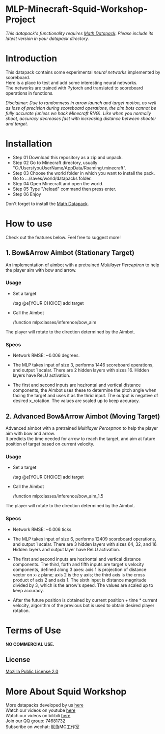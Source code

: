 # MLP-Minecraft-Squid-Workshop-Project

*This datapack's functionality requires [Math Datapack](https://github.com/MingshiYangUIUC/Math-Minecraft-Squid-Workshop-Project). Please include its latest version in your datapack directory.*

# Introduction
This datapack contains some experimental _neural networks_ implemented by scoreboard. \
Here is a place to test and add some interesting neural networks. \
The networks are trained with Pytorch and translated to scoreboard operations in functions.

*Disclaimer: Due to randomness in arrow launch and target motion, as well as loss of precision during scoreboard operations, the aim bots cannot be fully accurate (unless we hack Minecraft RNG). Like when you normally shoot, accuracy decreases fast with increasing distance between shooter and target.*


# Installation
- Step 01 Download this repository as a zip and unpack.
- Step 02 Go to Minecraft directory, usually "C:/Users/youUserName/AppData/Roaming/.minecraft".
- Step 03 Choose the world folder in which you want to install the pack. Go to .../saves/world/datapacks folder.
- Step 04 Open Minecraft and open the world.
- Step 05 Type "/reload" command then press enter.
- Step 06 Enjoy

Don't forget to install the [Math Datapack](https://github.com/MingshiYangUIUC/Math-Minecraft-Squid-Workshop-Project).

# How to use

Check out the features below. Feel free to suggest more!
## 1. Bow&Arrow Aimbot (Stationary Target)
An implementation of aimbot with a pretrained _Multilayer Perceptron_ to help the player aim with bow and arrow.
### Usage

- Set a target

    /tag @e[YOUR CHOICE] add target
- Call the Aimbot

    /function mlp:classes/inference/bow_aim

The player will rotate to the direction determined by the Aimbot.

### Specs
- Network RMSE: ~0.006 degrees.

- The MLP takes input of size 3, performs 1446 scoreboard operations, and output 1 scalar. There are 2 hidden layers with sizes 16. Hidden layers have ReLU activation.

- The first and second inputs are hozirontal and vertical distance components, the Aimbot uses these to determine the pitch angle when facing the target and uses it as the thrid input. The output is negative of desired x_rotation. The values are scaled up to keep accuracy.

## 2. Advanced Bow&Arrow Aimbot (Moving Target)
Advanced aimbot with a pretrained _Multilayer Perceptron_ to help the player aim with bow and arrow.\
It predicts the time needed for arrow to reach the target, and aim at future position of target based on current velocity.

### Usage

- Set a target

    /tag @e[YOUR CHOICE] add target
- Call the Aimbot

    /function mlp:classes/inference/bow_aim_1.5

The player will rotate to the direction determined by the Aimbot.

### Specs
- Network RMSE: ~0.006 ticks.

- The MLP takes input of size 6, performs 12409 scoreboard operations, and output 1 scalar. There are 3 hidden layers with sizes 64, 32, and 16. Hidden layers and output layer have ReLU activation.

- The first and second inputs are hozirontal and vertical distance components. The third, forth and fifth inputs are target's velocity components, defined along 3 axes: axis 1 is projection of distance vector on x-z plane; axis 2 is the y axis; the third axis is the cross product of axis 2 and axis 1. The sixth input is distance magnitude divided by 3, which is the arrow's speed. The values are scaled up to keep accuracy.

- After the future position is obtained by current position + time * current velocity, algorithm of the previous bot is used to obtain desired player rotation.

# Terms of Use

**NO COMMERCIAL USE.** 

## License
[Mozilla Public License 2.0](https://github.com/MingshiYangUIUC/Autoaim-Minecraft-Squid-Workshop-Project/blob/main/LICENSE)


# More About Squid Workshop
More datapacks developed by us [here](https://github.com/Squid-Workshop/MinecraftDatapacksProject) \
Watch our videos on youtube [here](https://www.youtube.com/channel/UCwPMgfjjh2d7fFqQ1PXHP7w) \
Watch our videos on bilibili [here](https://space.bilibili.com/649645265?from=search&seid=778816111336987286) \
Join our QQ group: 74681732 \
Subscribe on wechat: 鱿鱼MC工作室 
